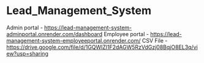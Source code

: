 # Lead_Management_System
Admin portal - https://lead-management-system-adminportal.onrender.com/dashboard
Employee portal - https://lead-management-system-employeeportal.onrender.com/
CSV File - https://drive.google.com/file/d/1GQWlZl1F2dAGW5RzVdGzj08BqjO8EL3q/view?usp=sharing
